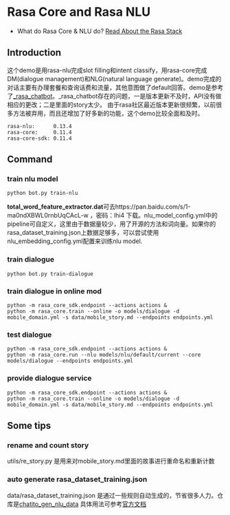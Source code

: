 # Rasa Core and Rasa NLU
- What do Rasa Core & NLU do? 
  [Read About the Rasa Stack](https://rasa.com/products/rasa-stack/)

## Introduction
这个demo是用rasa-nlu完成slot filling和intent classify，用rasa-core完成DM(dialogue management)和NLG(natural language generate)。demo完成的对话主要有办理套餐和查询话费和流量，其他意图做了default回答。demo是参考了[_rasa_chatbot](https://github.com/zqhZY/_rasa_chatbot)。_rasa_chatbot存在的问题，一是版本更新不及时，API没有做相应的更改；二是里面的story太少。
由于rasa社区最近版本更新很频繁，以前很多方法被弃用，而且还增加了好多新的功能，这个demo比较全面和及时。
```
rasa-nlu:      0.13.4
rasa-core:     0.11.4
rasa-core-sdk: 0.11.4
```

## Command
### train nlu model
```
python bot.py train-nlu
```
**total_word_feature_extractor.dat**可去https://pan.baidu.com/s/1-ma0ndXBWL0rnbUqCAcL-w ，密码：lhi4 下载。nlu_model_config.yml中的pipeline可自定义，这里由于数据量较少，用了开源的方法和词向量。如果你的rasa_dataset_training.json上数据足够多，可以尝试使用nlu_embedding_config.yml配置来训练nlu model.


### train dialogue
```
python bot.py train-dialogue
```

### train dialogue in online mod
```
python -m rasa_core_sdk.endpoint --actions actions &
python -m rasa_core.train --online -o models/dialogue -d mobile_domain.yml -s data/mobile_story.md --endpoints endpoints.yml
```

### test dialogue
```
python -m rasa_core_sdk.endpoint --actions actions &
python -m rasa_core.run --nlu models/nlu/default/current --core models/dialogue --endpoints endpoints.yml
```

### provide dialogue service
```
python -m rasa_core_sdk.endpoint --actions actions &
python -m rasa_core.train --online -o models/dialogue -d mobile_domain.yml -s data/mobile_story.md --endpoints endpoints.yml
```

## Some tips
### rename and count story
utils/re_story.py 是用来对mobile_story.md里面的故事进行重命名和重新计数
### auto generate rasa_dataset_training.json
data/rasa_dataset_training.json 是通过一些规则自动生成的，节省很多人力。仓库是[chatito_gen_nlu_data](https://github.com/GaoQ1/chatito_gen_nlu_data)
具体用法可参考[官方文档](https://rodrigopivi.github.io/Chatito/)
